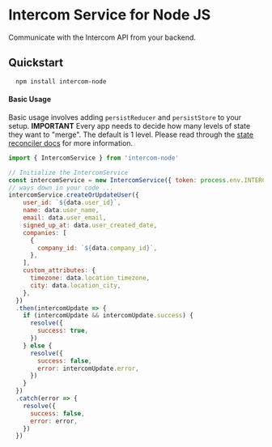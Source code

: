 # Intercom Service for Node JS

Communicate with the Intercom API from your backend.

## Quickstart

```shell
  npm install intercom-node
```

#### Basic Usage
Basic usage involves adding `persistReducer` and `persistStore` to your setup. **IMPORTANT** Every app needs to decide how many levels of state they want to "merge". The default is 1 level. Please read through the [state reconciler docs](#state-reconciler) for more information.

```js
import { IntercomService } from 'intercom-node'

// Initialize the IntercomService
const intercomService = new IntercomService({ token: process.env.INTERCOM_AUTH_TOKEN })
// ways down in your code ...
intercomService.createOrUpdateUser({
    user_id: `${data.user_id}`,
    name: data.user_name,
    email: data.user_email,
    signed_up_at: data.user_created_date,
    companies: [
      {
        company_id: `${data.company_id}`,
      },
    ],
    custom_attributes: {
      timezone: data.location_timezone,
      city: data.location_city,
    },
  })
  .then(intercomUpdate => {
    if (intercomUpdate && intercomUpdate.success) {
      resolve({
        success: true,
      })
    } else {
      resolve({
        success: false,
        error: intercomUpdate.error,
      })
    }
  })
  .catch(error => {
    resolve({
      success: false,
      error: error,
    })
  })
```